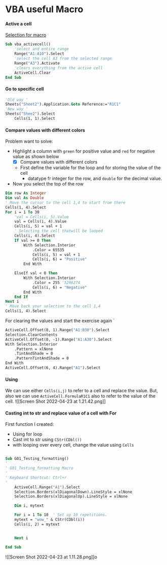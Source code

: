 # VBA useful Macro

#### Active a cell
[Selection for macro](https://excelchamps.com/vba/active-cell/)

```vb
Sub vba_activecell()
	'select and entire range
	Range("A1:A10").Select
	'select the cell A3 from the selected range
	Range("A3").Activate
	'clears everything from the active cell
	ActiveCell.Clear
End Sub
```

#### Go to specific cell
```vb
'Old way '
Sheets("Sheet2").Application.Goto Reference:="R1C1"
'New way '
Sheets("Shee2").Select
    Cells(1, 1).Select
```
#### Compare values with different colors
Problem want to solve:
- Highlight a column with `green` for positive value and `red` for negative value as shown below
	- [x] Compare values with different colors
	- First define the variable for the loop and for storing the value of the cell
		- datatype fr integer for the row, and `double` for the decimal value.
- Now you select the top of the row
```vb
Dim row As Integer
Dim val As Double
' Move the cursor to the cell 1,4 to start from there
Cells(1, 4).Select
For i = 1 To 30
	'val = Cells(i, 5).Value
	val = Cells(i, 4).Value
	Cells(i, 5) = val + 1
	' Selecting the cell thatwill be looped
	Cells(i, 4).Select
	If val >= 0 Then
		With Selection.Interior
			.Color = 65535
			Cells(i, 5) = val + 1
			Cells(i, 6) = "Positive"
		End With

	ElseIf val < 0 Then
		With Selection.Interior
			.Color = 255 '5296274
			Cells(i, 6) = "Negative"
		End With
	End If
Next i
' Move back your selection to the cell 1,4
Cells(1, 4).Select
```

For clearing the values and start the exercise again
`
```vb
ActiveCell.Offset(0, 1).Range("A1:B30").Select
Selection.ClearContents
ActiveCell.Offset(0, -1).Range("A1:A30").Select
With Selection.Interior
	.Pattern = xlNone
	.TintAndShade = 0
	.PatternTintAndShade = 0
End With
ActiveCell.Offset(6, 4).Range("A1").Select
```

#### Using
We can use either `Cells(i,j)` to refer to a cell and replace the value.
But, also we can use `ActiveCell.FormulaR1C1` also to refer to the value of the cell.
![[Screen Shot 2022-04-23 at 1.21.42.png]]


#### Casting int to str and replace value of a cell with For
First function I created:
- Using for loop
- Cast int to str using `CStr(CDbl())`
- with looping over every cell, change the value using `Cells`
```vb

Sub G01_Testing_formatting()
'
' G01_Testing_formatting Macro
'
' Keyboard Shortcut: Ctrl+r
'
    ActiveCell.Range("A1").Select
    Selection.Borders(xlDiagonalDown).LineStyle = xlNone
    Selection.Borders(xlDiagonalUp).LineStyle = xlNone

    Dim i, mytext

    For i = 1 To 10  ' Set up 10 repetitions.
    mytext = "wow_" & CStr(CDbl(i))
    Cells(i, 2) = mytext


    Next i

End Sub

```
![[Screen Shot 2022-04-23 at 1.11.28.png]]o
